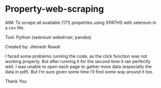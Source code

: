 # Property-web-scraping

AIM: To scrape all available (171) properties using XPATHS with selenium in a csv file.

Tool: Python (selenium webdriver, pandas)

Created by: Jitenedr Rawat

I faced some problems running the code, as the click function was not working properly. But after running it for the second time it ran perfectly well.
I was unable to open each page to gather more data (especially the data in pdf). But I’m sure given some time I’ll find some way around it too.

Thank You
